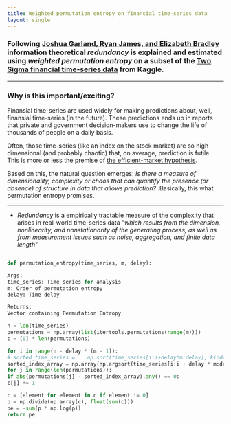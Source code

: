 ```yaml
---
title: Weighted permutation entropy on financial time-series data
layout: single
---
```


### Following [Joshua Garland, Ryan James, and Elizabeth Bradley](http://journals.aps.org/pre/abstract/10.1103/PhysRevE.90.052910) information theoretical _redundancy_ is explained and estimated using _weighted permutation entropy_ on a subset of the [Two Sigma financial time-series data](https://www.kaggle.com/c/two-sigma-financial-modeling) from Kaggle.

--- 

### Why is this important/exciting?

Finansial time-series are used widely for making predictions about, well, finansial time-series (in the future). These predictions ends up in reports that private and government decision-makers use to change the life of thousands of people on a daily basis. 

Often, those time-series (like an index on the stock market) are so high dimensional (and probably chaotic) that, on average, prediction is futile. This is more or less the premise of [the efficient-market hypothesis](https://en.wikipedia.org/wiki/Efficient-market_hypothesis). 

Based on this, the natural question emerges: _Is there a measure of dimensionality, complexity or chaos that can quantify the presence (or absence) of structure in data that allows prediction?_ .Basically, this what permutation entropy promises. 

---

- _Redundancy_ is a empirically tractable measure of the complexity that arises in real-world time-series data "_which results from the dimension, nonlinearity, and nonstationarity of the generating process, as well as from measurement issues such as noise, aggregation, and finite data length_"


~~~python

def permutation_entropy(time_series, m, delay):

Args:
time_series: Time series for analysis
m: Order of permutation entropy
delay: Time delay

Returns:
Vector containing Permutation Entropy

n = len(time_series)
permutations = np.array(list(itertools.permutations(range(m))))
c = [0] * len(permutations)

for i in range(n - delay * (m - 1)):
# sorted_time_series =    np.sort(time_series[i:i+delay*m:delay], kind='quicksort')
sorted_index_array = np.array(np.argsort(time_series[i:i + delay * m:delay], kind='quicksort'))
for j in range(len(permutations)):
if abs(permutations[j] - sorted_index_array).any() == 0:
c[j] += 1

c = [element for element in c if element != 0]
p = np.divide(np.array(c), float(sum(c)))
pe = -sum(p * np.log(p))
return pe

~~~



